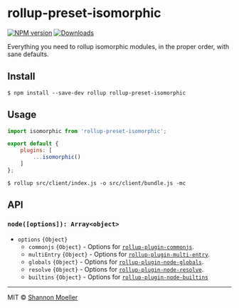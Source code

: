 # rollup-preset-isomorphic

[![NPM version][npm-img]][npm-url] [![Downloads][downloads-img]][npm-url]

Everything you need to rollup isomorphic modules, in the proper order, with sane defaults.

## Install

```command
$ npm install --save-dev rollup rollup-preset-isomorphic
```

## Usage

```js
import isomorphic from 'rollup-preset-isomorphic';

export default {
    plugins: [
        ...isomorphic()
    ]
};
```

```command
$ rollup src/client/index.js -o src/client/bundle.js -mc
```

## API

### `node([options]): Array<object>`

- `options` `{Object}`
  - `commonjs` `{Object}` - Options for [`rollup-plugin-commonjs`](http://npm.im/rollup-plugin-commonjs).
  - `multiEntry` `{Object}` - Options for [`rollup-plugin-multi-entry`](http://npm.im/rollup-plugin-multi-entry).
  - `globals` `{Object}` - Options for [`rollup-plugin-node-globals`](http://npm.im/rollup-plugin-node-globals).
  - `resolve` `{Object}` - Options for [`rollup-plugin-node-resolve`](http://npm.im/rollup-plugin-node-resolve).
  - `builtins` `{Object}` - Options for [`rollup-plugin-node-builtins`](http://npm.im/rollup-plugin-node-builtins)

----

MIT © [Shannon Moeller](http://shannonmoeller.com)

[downloads-img]: http://img.shields.io/npm/dm/rollup-preset-isomorphic.svg?style=flat-square
[npm-img]:       http://img.shields.io/npm/v/rollup-preset-isomorphic.svg?style=flat-square
[npm-url]:       https://npmjs.org/package/rollup-preset-isomorphic
